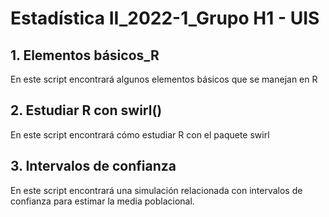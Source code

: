 # Estadística II_2022-1_Grupo H1 - UIS


## 1. Elementos básicos_R 

En este script encontrará algunos elementos básicos que se manejan en R

## 2. Estudiar R con swirl()

En este script encontrará cómo estudiar R con el paquete swirl

## 3. Intervalos de confianza

En este script encontrará una simulación relacionada con intervalos de confianza para estimar la media poblacional.

